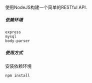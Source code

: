 使用NodeJS构建一个简单的RESTful API.

##### 依赖环境
```
express
mysql
body-parser
```

##### 使用方式

安装依赖环境
```bash
npm install
```

##### 


